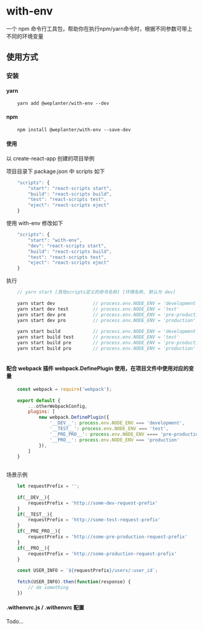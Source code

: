 # with-env
一个 npm 命令行工具包，帮助你在执行npm/yarn命令时，根据不同参数可带上不同的环境变量


## 使用方式

### 安装

#### yarn

```shell
    yarn add @weplanter/with-env --dev
```

#### npm

```shell
    npm install @weplanter/with-env --save-dev
```

#### 使用

以 create-react-app 创建的项目举例

项目目录下 package.json 中 scripts 如下

```javascript
    "scripts": {
        "start": "react-scripts start",
        "build": "react-scripts build",
        "test": "react-scripts test",
        "eject": "react-scripts eject"
    }
```

使用 with-env 修改如下

```javascript
    "scripts": {
        "start": "with-env",
        "dev": "react-scripts start",
        "build": "react-scripts build",
        "test": "react-scripts test",
        "eject": "react-scripts eject"
    }
```

执行

```javascript
    // yarn start [其他scripts定义的命令名称] [环境名称, 默认为 dev]
    
    yarn start dev              // process.env.NODE_ENV = 'development'
    yarn start dev test         // process.env.NODE_ENV = 'test'
    yarn start dev pre          // process.env.NODE_ENV = 'pre-production'
    yarn start dev pro          // process.env.NODE_ENV = 'production'
    
    yarn start build            // process.env.NODE_ENV = 'development'
    yarn start build test       // process.env.NODE_ENV = 'test'
    yarn start build pre        // process.env.NODE_ENV = 'pre-production'
    yarn start build pro        // process.env.NODE_ENV = 'production'
    
```


#### 配合 webpack 插件 webpack.DefinePlugin 使用，在项目文件中使用对应的变量

```javascript
    const webpack = require('webpack');
    
    export default {
        ...otherWebpackConfig,
        plugins: [
            new webpack.DefinePlugin({
                '__DEV__': process.env.NODE_ENV === 'development',
                '__TEST__': process.env.NODE_ENV === 'test',
                '__PRE_PRO__': process.env.NODE_ENV ==== 'pre-production',
                '__PRO__': process.env.NODE_ENV === 'production'
            }),
        ] 
    }
    
```

场景示例

```javascript
    let requestPrefix = '';
    
    if(__DEV__){
        requestPrefix = 'http://some-dev-request-prefix'
    }
    if(__TEST__){
        requestPrefix = 'http://some-test-request-prefix'
    }
    if(__PRE_PRO__){
        requestPrefix = 'http://some-pre-production-request-prefix'
    }
    if(__PRO__){
        requestPrefix = 'http://some-production-request-prefix'
    }
    
    const USER_INFO = `${requestPrefix}/users/:user_id`;
    
    fetch(USER_INFO).then(function(response) {
        // do something
    })
```


#### .withenvrc.js / .withenvrc 配置

Todo...

